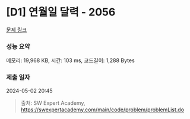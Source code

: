 # [D1] 연월일 달력 - 2056 

[문제 링크](https://swexpertacademy.com/main/code/problem/problemDetail.do?contestProbId=AV5QLkdKAz4DFAUq) 

### 성능 요약

메모리: 19,968 KB, 시간: 103 ms, 코드길이: 1,288 Bytes

### 제출 일자

2024-05-02 20:45



> 출처: SW Expert Academy, https://swexpertacademy.com/main/code/problem/problemList.do